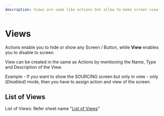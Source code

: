 ```yaml
---
description: Views are same like actions but allow to make screen view-only
---
```


# Views

Actions enable you to hide or show any Screen / Button, while **View** enables you to disable to screen.&#x20;

View can be created in the same as Actions by mentioning the Name, Type and Description of the View.&#x20;

Example - If you want to show the SOURCING screen but only in view - only (_Disabled)_ mode, then you have to assign action and view of the screen.&#x20;

## List of Views&#x20;

List of Views: Refer sheet name "[List of Views](https://docs.google.com/spreadsheets/d/1ldtB2MCJGfb3CsK5edDfcOhLDBYjGUMKt53NJQpNdr8/edit?usp=sharing)"&#x20;
